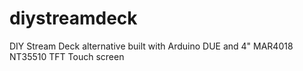 # diystreamdeck
DIY Stream Deck alternative built with Arduino DUE and 4" MAR4018 NT35510 TFT Touch screen
